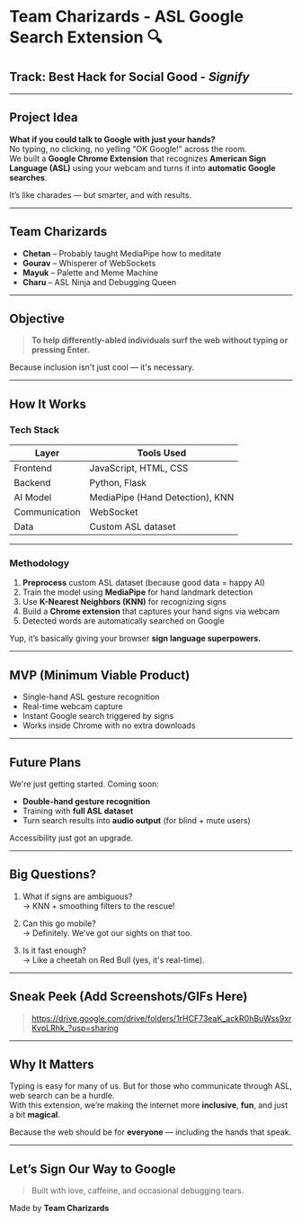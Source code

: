 # Team Charizards - ASL Google Search Extension 🔍

## Track: Best Hack for Social Good - *Signify*

---

## Project Idea

**What if you could talk to Google with just your hands?**  
No typing, no clicking, no yelling "OK Google!" across the room.  
We built a **Google Chrome Extension** that recognizes **American Sign Language (ASL)** using your webcam and turns it into **automatic Google searches**.

It’s like charades — but smarter, and with results.

---

## Team Charizards

- **Chetan** – Probably taught MediaPipe how to meditate  
- **Gourav** – Whisperer of WebSockets 
- **Mayuk** – Palette and Meme Machine  
- **Charu** – ASL Ninja and Debugging Queen 

---

## Objective

> **To help differently-abled individuals surf the web without typing or pressing Enter.**  

Because inclusion isn't just cool — it's necessary.

---

## How It Works

### Tech Stack

| Layer      | Tools Used                     |
|------------|--------------------------------|
| Frontend   | JavaScript, HTML, CSS          |
| Backend    | Python, Flask                  |
| AI Model   | MediaPipe (Hand Detection), KNN|
| Communication | WebSocket                   |
| Data       | Custom ASL dataset             |

---

### Methodology

1. **Preprocess** custom ASL dataset (because good data = happy AI)
2. Train the model using **MediaPipe** for hand landmark detection
3. Use **K-Nearest Neighbors (KNN)** for recognizing signs
4. Build a **Chrome extension** that captures your hand signs via webcam
5. Detected words are automatically searched on Google

Yup, it’s basically giving your browser **sign language superpowers.**

---

## MVP (Minimum Viable Product)

- Single-hand ASL gesture recognition
- Real-time webcam capture
- Instant Google search triggered by signs
- Works inside Chrome with no extra downloads

---

## Future Plans

We're just getting started. Coming soon:

- **Double-hand gesture recognition**
- Training with **full ASL dataset**
- Turn search results into **audio output** (for blind + mute users)

Accessibility just got an upgrade.

---

## Big Questions?

1. What if signs are ambiguous?  
   → KNN + smoothing filters to the rescue!

2. Can this go mobile?  
   → Definitely. We’ve got our sights on that too.

3. Is it fast enough?  
   → Like a cheetah on Red Bull (yes, it's real-time).

---

## Sneak Peek (Add Screenshots/GIFs Here)

> https://drive.google.com/drive/folders/1rHCF73eaK_ackR0hBuWss9xrKvpLRhk_?usp=sharing 

---

## Why It Matters

Typing is easy for many of us. But for those who communicate through ASL, web search can be a hurdle.  
With this extension, we’re making the internet more **inclusive**, **fun**, and just a bit **magical**.

Because the web should be for **everyone** — including the hands that speak.

---

## Let’s Sign Our Way to Google

> Built with love, caffeine, and occasional debugging tears.

Made by **Team Charizards**
